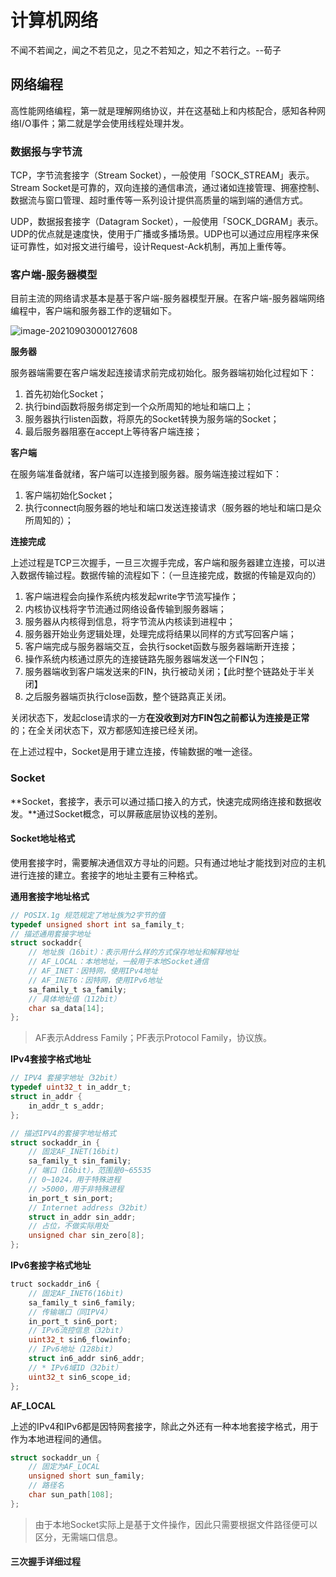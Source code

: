 # 计算机网络

不闻不若闻之，闻之不若见之，见之不若知之，知之不若行之。--荀子

## 网络编程

高性能网络编程，第一就是理解网络协议，并在这基础上和内核配合，感知各种网络I/O事件；第二就是学会使用线程处理并发。

### 数据报与字节流

TCP，字节流套接字（Stream Socket），一般使用「SOCK_STREAM」表示。Stream Socket是可靠的，双向连接的通信串流，通过诸如连接管理、拥塞控制、数据流与窗口管理、超时重传等一系列设计提供高质量的端到端的通信方式。

UDP，数据报套接字（Datagram Socket），一般使用「SOCK_DGRAM」表示。UDP的优点就是速度快，使用于广播或多播场景。UDP也可以通过应用程序来保证可靠性，如对报文进行编号，设计Request-Ack机制，再加上重传等。

### 客户端-服务器模型

目前主流的网络请求基本是基于客户端-服务器模型开展。在客户端-服务器端网络编程中，客户端和服务器工作的逻辑如下。

![image-20210903000127608](https://gitee.com/tobing/imagebed/raw/master/image-20210903000127608.png)

**服务器**

服务器端需要在客户端发起连接请求前完成初始化。服务器端初始化过程如下：

1. 首先初始化Socket；
2. 执行bind函数将服务绑定到一个众所周知的地址和端口上；
3. 服务器执行listen函数，将原先的Socket转换为服务端的Socket；
4. 最后服务器阻塞在accept上等待客户端连接；

**客户端**

在服务端准备就绪，客户端可以连接到服务器。服务端连接过程如下：

1. 客户端初始化Socket；
2. 执行connect向服务器的地址和端口发送连接请求（服务器的地址和端口是众所周知的）；

**连接完成**

上述过程是TCP三次握手，一旦三次握手完成，客户端和服务器建立连接，可以进入数据传输过程。数据传输的流程如下：（一旦连接完成，数据的传输是双向的）

1. 客户端进程会向操作系统内核发起write字节流写操作；
2. 内核协议栈将字节流通过网络设备传输到服务器端；
3. 服务器从内核得到信息，将字节流从内核读到进程中；
4. 服务器开始业务逻辑处理，处理完成将结果以同样的方式写回客户端；
5. 客户端完成与服务器端交互，会执行socket函数与服务器端断开连接；
6. 操作系统内核通过原先的连接链路先服务器端发送一个FIN包；
7. 服务器端收到客户端发送来的FIN，执行被动关闭；【此时整个链路处于半关闭】
8. 之后服务器端页执行close函数，整个链路真正关闭。

关闭状态下，发起close请求的一方**在没收到对方FIN包之前都认为连接是正常**的；在全关闭状态下，双方都感知连接已经关闭。

在上述过程中，Socket是用于建立连接，传输数据的唯一途径。

### Socket

**Socket，套接字，表示可以通过插口接入的方式，快速完成网络连接和数据收发。**通过Socket概念，可以屏蔽底层协议栈的差别。

#### Socket地址格式

使用套接字时，需要解决通信双方寻址的问题。只有通过地址才能找到对应的主机进行连接的建立。套接字的地址主要有三种格式。

**通用套接字地址格式**

```c
// POSIX.1g 规范规定了地址族为2字节的值
typedef unsigned short int sa_family_t;
// 描述通用套接字地址
struct sockaddr{
    // 地址族（16bit）：表示用什么样的方式保存地址和解释地址
    // AF_LOCAL：本地地址，一般用于本地Socket通信
    // AF_INET：因特网，使用IPv4地址
    // AF_INET6：因特网，使用IPv6地址
    sa_family_t sa_family;
    // 具体地址值（112bit）
    char sa_data[14];
};
```

> AF表示Address Family；PF表示Protocol Family，协议族。

**IPv4套接字格式地址**

```c
// IPV4 套接字地址（32bit）
typedef uint32_t in_addr_t;
struct in_addr {
    in_addr_t s_addr;
};

// 描述IPV4的套接字地址格式
struct sockaddr_in {
    // 固定AF_INET(16bit)
    sa_family_t sin_family;
    // 端口（16bit），范围是0~65535
    // 0~1024，用于特殊进程
    // >5000，用于非特殊进程
    in_port_t sin_port;
    // Internet address（32bit）
    struct in_addr sin_addr;
    // 占位，不做实际用处
    unsigned char sin_zero[8];
};
```

**IPv6套接字格式地址**

```c
truct sockaddr_in6 {
    // 固定AF_INET6(16bit)
    sa_family_t sin6_family;
    // 传输端口（同IPV4）
    in_port_t sin6_port;
    // IPv6流控信息（32bit）
    uint32_t sin6_flowinfo;
    // IPv6地址（128bit）
    struct in6_addr sin6_addr;
    // * IPv6域ID（32bit）
    uint32_t sin6_scope_id;
};
```

**AF_LOCAL**

上述的IPv4和IPv6都是因特网套接字，除此之外还有一种本地套接字格式，用于作为本地进程间的通信。

```c
struct sockaddr_un {
    // 固定为AF_LOCAL
    unsigned short sun_family;
    // 路径名
    char sun_path[108];
};
```

> 由于本地Socket实际上是基于文件操作，因此只需要根据文件路径便可以区分，无需端口信息。

#### 三次握手详细过程











